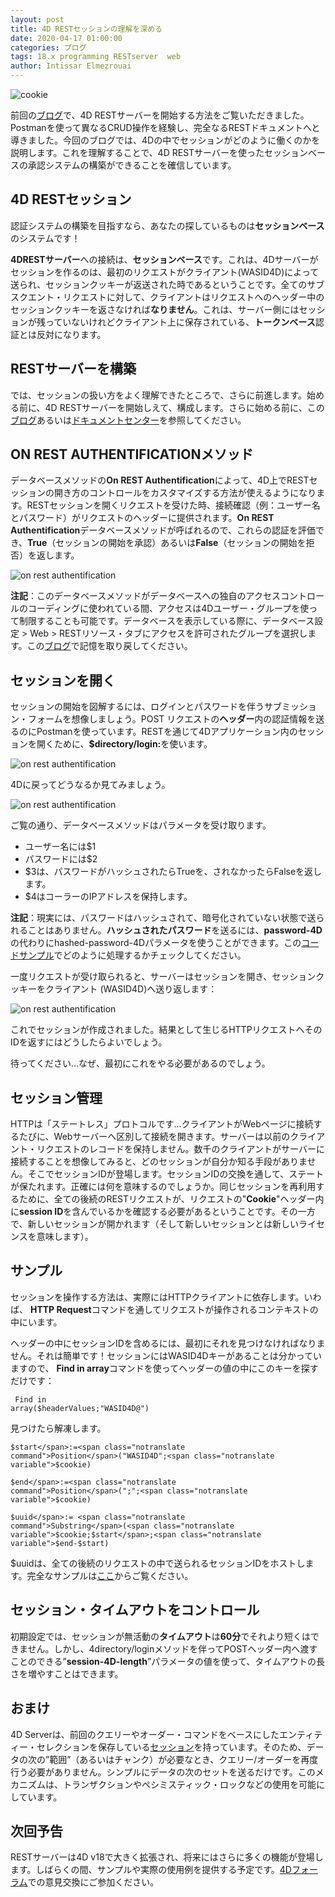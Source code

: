 ```yaml
---
layout: post
title: 4D RESTセッションの理解を深める
date: 2020-04-17 01:00:00
categories: ブログ
tags: 18.x programming RESTserver  web
author: Intissar Elmezrouai
---
```


![cookie](/images/blog/04-20/better-understanding1.png)

前回の<a href="https://blog.4d.com/test-the-powerful-4d-server-with-postman/">ブログ</a>で、4D RESTサーバーを開始する方法をご覧いただきました。Postmanを使って異なるCRUD操作を経験し、完全なるRESTドキュメントへと導きました。今回のブログでは、4Dの中でセッションがどのように働くのかを説明します。これを理解することで、4D RESTサーバーを使ったセッションベースの承認システムの構築ができることを確信しています。

## 4D RESTセッション

認証システムの構築を目指すなら、あなたの探しているものは<strong>セッションベース</strong>のシステムです！

<strong>4DRESTサーバー</strong>への接続は、<strong>セッションベース</strong>です。これは、4Dサーバーがセッションを作るのは、最初のリクエストがクライアント(WASID4D)によって送られ、セッションクッキーが返送された時であるということです。全てのサブスクエント・リクエストに対して、クライアントはリクエストへのヘッダー中のセッションクッキーを返さなければ<strong>なりません</strong>。これは、サーバー側にはセッションが残っていないけれどクライアント上に保存されている、<strong>トークンベース</strong>認証とは反対になります。

## RESTサーバーを構築

では、セッションの扱い方をよく理解できたところで、さらに前進します。始める前に、4D RESTサーバーを開始しえて、構成します。さらに始める前に、この<a href="https://blog.4d.com/test-the-powerful-4d-rest-server-with-postman">ブログ</a>あるいは<a href="https://developer.4d.com/docs/ja/REST/configuration.html">ドキュメントセンター</a>を参照してください。

## ON REST AUTHENTIFICATIONメソッド

データベースメソッドの<strong><span class="notranslate method"><span style="color: #222222;">On REST Authentification</span></span></strong>によって、4D上でRESTセッションの開き方のコントロールをカスタマイズする方法が使えるようになります。RESTセッションを開くリクエストを受けた時、接続確認（例：ユーザー名とパスワード）がリクエストのヘッダーに提供されます。<strong><span class="notranslate method"><span style="color: #222222;">On REST Authentification</span></span></strong>データベースメソッドが呼ばれるので、これらの認証を評価でき、<strong>True</strong>（セッションの開始を承認）あるいは<strong>False</strong>（セッションの開始を拒否）を返します。

 ![on rest authentification](/images/blog/04-20/better-understanding2.png)

<strong>注記</strong>：このデータベースメソッドがデータベースへの独自のアクセスコントロールのコーディングに使われている間、アクセスは4Dユーザー・グループを使って制限することも可能です。データベースを表示している際に、データベース設定 > Web > RESTリソース・タブにアクセスを許可されたグループを選択します。この<a href="https://blog.4d.com/multiple-4d-data-sources-interested/">ブログ</a>で記憶を取り戻してください。

## セッションを開く

セッションの開始を図解するには、ログインとパスワードを伴うサブミッション・フォームを想像しましょう。POST リクエストの<strong>ヘッダー</strong>内の認証情報を送るのにPostmanを使っています。RESTを通じて4Dアプリケーション内のセッションを開くために、<strong>$directory/login:</strong>を使います。

 ![on rest authentification](/images/blog/04-20/better-understanding3.png)

4Dに戻ってどうなるか見てみましょう。

 ![on rest authentification](/images/blog/04-20/better-understanding4.png)

ご覧の通り、データベースメソッドはパラメータを受け取ります。

- ユーザー名には$1
- パスワードには$2
- $3は、パスワードがハッシュされたらTrueを、されなかったらFalseを返します。
- $4はコーラーのIPアドレスを保持します。


<strong>注記</strong>：現実には、パスワードはハッシュされて、暗号化されていない状態で送られることはありません。<strong>ハッシュされたパスワード</strong>を送るには、<strong>password-4D</strong>の代わりにhashed-password-4Dパラメータを使うことができます。この<a href="https://developer.4d.com/docs/ja/REST/directory.html#directorylogin">コードサンプル</a>でどのように処理するかチェックしてください。

一度リクエストが受け取られると、サーバーはセッションを開き、セッションクッキーをクライアント (WASID4D)へ送り返します：

 ![on rest authentification](/images/blog/04-20/better-understanding5.png)

これでセッションが作成されました。結果として生じるHTTPリクエストへそのIDを返すにはどうしたらよいでしょう。

待ってください…なぜ、最初にこれをやる必要があるのでしょう。

## セッション管理

HTTPは「ステートレス」プロトコルです…クライアントがWebページに接続するたびに、Webサーバーへ区別して接続を開きます。サーバーは以前のクライアント・リクエストのレコードを保持しません。数千のクライアントがサーバーに接続することを想像してみると、どのセッションが自分か知る手段がありません。そこでセッションIDが登場します。セッションIDの交換を通して、ステートが保たれます。正確には何を意味するのでしょうか。同じセッションを再利用するために、全ての後続のRESTリクエストが、リクエストの"<strong>Cookie</strong>"ヘッダー内に<strong>session ID</strong>を含んでいるかを確認する必要があるということです。その一方で、新しいセッションが開かれます（そして新しいセッションとは新しいライセンスを意味します）。

## サンプル

セッションを操作する方法は、実際にはHTTPクライアントに依存します。いわば、<span class="notranslate command"> <strong>HTTP Request</strong></span>コマンドを通してリクエストが操作されるコンテキストの中にいます。

ヘッダーの中にセッションIDを含めるには、最初にそれを見つけなければなりません。それは簡単です！セッションにはWASID4Dキーがあることは分かっていますので、<span class="notranslate command"> <strong>Find in array</strong></span>コマンドを使ってヘッダーの値の中にこのキーを探すだけです：

<code class="fourd"><span class="notranslate command"> Find in array</span>(<span class="notranslate variable">$headerValues</span>;"WASID4D@")</code>

見つけたら解凍します。

<code class="fourd"><span class="notranslate variable">$start</span>:=<span class="notranslate command">Position</span>("WASID4D";<span class="notranslate variable">$cookie</span>) <br />
<span class="notranslate variable">$end</span>:=<span class="notranslate command">Position</span>(";";<span class="notranslate variable">$cookie</span>) <br />
<span class="notranslate variable">$uuid</span>:= <span class="notranslate command">Substring</span>(<span class="notranslate variable">$cookie</span>;<span class="notranslate variable">$start</span>;<span class="notranslate variable">$end</span>-<span class="notranslate variable">$start</span>)</code>

<span class="notranslate variable">$uuid</span>は、全ての後続のリクエストの中で送られるセッションIDをホストします。完全なサンプルは<a href="https://developer.4d.com/docs/ja/18.0/REST/authUsers.html">ここ</a>からご覧ください。

## セッション・タイムアウトをコントロール

初期設定では、セッションが無活動の<strong>タイムアウト</strong>は<strong>60分</strong>でそれより短くはできません。しかし、4directory/loginメソッドを伴ってPOSTヘッダー内へ渡すことのできる”<strong>session-4D-length</strong>”パラメータの値を使って、タイムアウトの長さを増やすことはできます。

## おまけ

4D Serverは、前回のクエリーやオーダー・コマンドをベースにしたエンティティー・セレクションを保存している<a href="https://doc.4d.com/4Dv18R2/4D/18-R2/Datastores.300-4824250.ja.html#4687963">セッション</a>を持っています。そのため、データの次の”範囲”（あるいはチャンク）が必要なとき、クエリー/オーダーを再度行う必要がありません。シンプルにデータの次のセットを送るだけです。このメカニズムは、トランザクションやペシミスティック・ロックなどの使用を可能にしています。

## 次回予告

RESTサーバーは4D v18で大きく拡張され、将来にはさらに多くの機能が登場します。しばらくの間、サンプルや実際の使用例を提供する予定です。<a href="https://forums.4d.com/MyHome/FR">4Dフォーラム</a>での意見交換にご参加ください。


